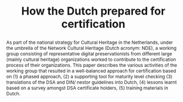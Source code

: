 ---
abstract: 'As  part  of  the  national  strategy  for  Cultural  Heritage  in  the
  Netherlands, under the umbrella of the Network Cultural Heritage (Dutch    acronym:    NDE),
  a working    group    consisting    of representative digital preservationists from
  different large  (mainly cultural   heritage)   organizations   worked   to   contribute   to   the
  certification process of their organizations. This paper describes the various  activities  of  the  working  group  that  resulted  in  a  well-balanced
  approach for certification based on (1) a phased approach, (2) a supporting tool
  for maturity level checking (3) translations of the DSA and DIN/ nestor guidelines
  into Dutch, (4) lessons learnt based  on  a  survey  amongst  DSA  certificate  holders,  (5)  training
  materials in Dutch.'
creators:
- Sierman, Barbara
- Waterman, Kees
date: null
document_url: https://services.phaidra.univie.ac.at/api/object/o:931056/download
grand_parent: iPRES
institutions:
- KB National Library of the Netherlands
- DANS
keywords:
- kyoto
- certification
- dsa
- nestor
- trust
- trusted   digital   repositories
- cultural heritage
landing_page_url: https://phaidra.univie.ac.at/o:931056
language: eng
layout: publication
license: CC BY-SA 4.0 International
notes_url: null
parent: iPRES 2017
publication_type: paper
size: 638332
slides_url: null
source_name: iPRES
stream_url: null
title: How the Dutch prepared for certification
year: 2017
---